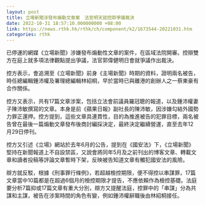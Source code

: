```yaml
---
layout: post
title: 立場新聞涉發布煽動文章案　法官明天就控辯爭議裁決
date: 2022-10-31 18:57:10.000000000 +08:00
link: https://news.rthk.hk/rthk/ch/component/k2/1673544-20221031.htm
categories: rthk
---
```


已停運的網媒《立場新聞》涉嫌發布煽動性文章的案件，在區域法院開審。控辯雙方在庭上就多項法律觀點提出爭議，法官郭偉健明日會就爭議作出裁決。

控方表示，會追溯至《立場新聞》前身《主場新聞》時期的資料，證明兩名被告，時任總編輯鍾沛權及署理總編輯林紹桐，早於當時已與離港的創辦人之一蔡東豪有合作關係。

控方又表示，共有17篇文章涉案，包括立法會前議員羅冠聰的報道，以及鍾沛權妻子陳沛敏撰寫的文章。本身是前《蘋果日報》副社長的陳沛敏，因涉嫌勾結外國勢力罪正還押。控方提到，這些文章具連貫性，目的為推進被告的犯罪目標，兩名被告曾在最後一篇煽動文章發布後商討編採決定，最終決定繼續營運，直至去年12月29日停刊。

控方又引述《立場》網站於去年6月的公告，提到在《國安法》下，《立場新聞》堅持在新聞報道上不自設禁區，又說會將同年5月及之前刊出的博客文章、轉載文章和讀者投稿等評論文章暫時下架，反映被告知道文章有觸犯國安法的風險。

辯方就反駁，根據《刑事罪行條例》，若超越檢控期限，便不得控以串謀罪，17篇文章當中10篇都是在超過6個月的檢控期限才提告，不應依賴作為檢控基礎。法庭要分析7篇抑或17篇文章有重大分別，辯方又提醒法庭，控罪中的「串謀」分為共謀和主謀，被告在涉案時間的角色有變，例如鍾沛權辭職後由林紹桐接任。
